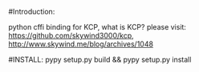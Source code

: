 #Introduction:

python cffi binding for KCP, what is KCP? please visit: https://github.com/skywind3000/kcp, http://www.skywind.me/blog/archives/1048

#INSTALL:
pypy setup.py build && pypy setup.py install


